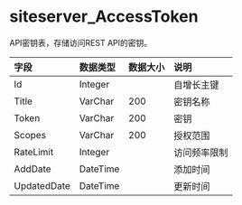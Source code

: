 # siteserver_AccessToken

API密钥表，存储访问REST API的密钥。

| 字段 | 数据类型 | 数据大小 | 说明 |
| :----- | :----- | :----- | :----- |
|Id	|Integer|		|自增长主键|
|Title|	VarChar	|200	|密钥名称|
|Token	|VarChar|	200	|密钥|
|Scopes|	VarChar	|200	|授权范围|
|RateLimit	|Integer	|	|访问频率限制|
|AddDate	|DateTime|		|添加时间|
|UpdatedDate|	DateTime|		|更新时间|

